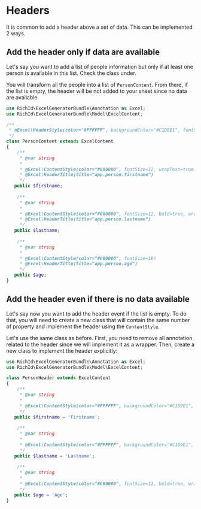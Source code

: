 # Headers

It is common to add a header above a set of data. This can be implemented 2 ways.


## Add the header only if data are available

Let's say you want to add a list of people information but only if at least one person is available in this list. Check
the class under.

You will transform all the people into a list of `PersonContent`. From there, if the list is empty, the header will be
not added to your sheet since no data are available.


```php
use RichId\ExcelGeneratorBundle\Annotation as Excel;
use RichId\ExcelGeneratorBundle\Model\ExcelContent;

/**
 * @Excel\HeaderStyle(color="#FFFFFF", backgroundColor="#C1D9E1", fontSize=18, position=Excel\Style::POSITION_CENTER)
 */
class PersonContent extends ExcelContent
{
    /**
     * @var string
     *            
     * @Excel\ContentStyle(color="#000000", fontSize=12, wrapText=true)
     * @Excel\HeaderTitle(title="app.person.firstname")
     */
   public $firstname;
   
    /**
     * @var string
     *            
     * @Excel\ContentStyle(color="#000000", fontSize=12, bold=true, wrapText=true)
     * @Excel\HeaderTitle(title="app.person.lastname")
     */
   public $lastname;
   
    /**
     * @var string
     *            
     * @Excel\ContentStyle(color="#000000", fontSize=10)
     * @Excel\HeaderTitle(title="app.person.age")
     */
   public $age;
}
```


## Add the header even if there is no data available

Let's say now you want to add the header event if the list is empty. To do that, you will need to create a new class
that will contain the same number of property and implement the header using the `ContentStyle`.

Let's use the same class as before. First, you need to remove all annotation related to the header since we will
implement it as a wrapper. Then, create a new class to implement the header explicitly:


```php
use RichId\ExcelGeneratorBundle\Annotation as Excel;
use RichId\ExcelGeneratorBundle\Model\ExcelContent;

class PersonHeader extends ExcelContent
{
    /**
     * @var string
     *            
     * @Excel\ContentStyle(color="#FFFFFF", backgroundColor="#C1D9E1", fontSize=18, position=Excel\Style::POSITION_CENTER)
     */
   public $firstname = 'Firstname';
   
    /**
     * @var string
     *            
     * @Excel\ContentStyle(color="#FFFFFF", backgroundColor="#C1D9E1", fontSize=18, position=Excel\Style::POSITION_CENTER)
     */
   public $lastname = 'Lastname';
   
    /**
     * @var string
     *            
     * @Excel\ContentStyle(color="#000000", fontSize=12, bold=true, wrapText=true)
     */
   public $age = 'Age';
}
```
